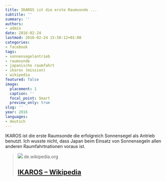 ```yaml
---
title: IKAROS ist die erste Raumsonde ...
subtitle: ''
summary: ''
authors:
- admin
date: 2016-02-24
lastmod: 2016-02-24 15:50:12+01:00
categories:
- facebook
tags:
- sonnensegelantrieb
- raumsonde
- japanische raumfahrt
- ikaros (mission)
- wikipedia
featured: false
image:
  placement: 1
  caption: ''
  focal_point: Smart
  preview_only: true
slug: ''
year: 2016
languages:
- deutsch
---
```


IKAROS ist die erste Raumsonde die erfolgreich Sonnensegel als Antrieb benutzt. Ich wusste nicht, dass Japan beim Einsatz von Sonnensegeln allen anderen Raumfahrtnationen voraus ist.
> [![](https://upload.wikimedia.org/wikipedia/commons/thumb/1/17/IKAROS_IAC_2010.jpg/1200px-IKAROS_IAC_2010.jpg)](https://de.wikipedia.org/wiki/IKAROS)
> de.wikipedia.org
> ## [IKAROS – Wikipedia](https://de.wikipedia.org/wiki/IKAROS)
>


